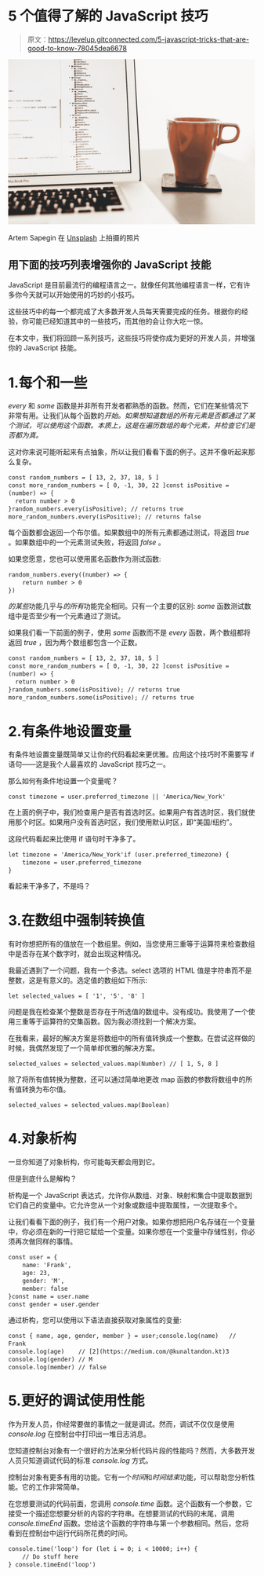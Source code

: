 # 5 个值得了解的 JavaScript 技巧

> 原文：<https://levelup.gitconnected.com/5-javascript-tricks-that-are-good-to-know-78045dea6678>

![](img/ed917affaae98f251b06294128164111.png)

Artem Sapegin 在 [Unsplash](https://unsplash.com?utm_source=medium&utm_medium=referral) 上拍摄的照片

## 用下面的技巧列表增强你的 JavaScript 技能

JavaScript 是目前最流行的编程语言之一。就像任何其他编程语言一样，它有许多你今天就可以开始使用的巧妙的小技巧。

这些技巧中的每一个都完成了大多数开发人员每天需要完成的任务。根据你的经验，你可能已经知道其中的一些技巧，而其他的会让你大吃一惊。

在本文中，我们将回顾一系列技巧，这些技巧将使你成为更好的开发人员，并增强你的 JavaScript 技能。

# 1.每个和一些

*every* 和 *some* 函数是并非所有开发者都熟悉的函数。然而，它们在某些情况下非常有用。让我们从每个函数的*开始。如果想知道数组的所有元素是否都通过了某个测试，可以使用这个函数。本质上，这是在遍历数组的每个元素，并检查它们是否都为真。*

这对你来说可能听起来有点抽象，所以让我们看看下面的例子。这并不像听起来那么复杂。

```
const random_numbers = [ 13, 2, 37, 18, 5 ]
const more_random_numbers = [ 0, -1, 30, 22 ]const isPositive = (number) => {
  return number > 0
}random_numbers.every(isPositive); // returns true
more_random_numbers.every(isPositive); // returns false
```

每个函数都会返回一个布尔值。如果数组中的所有元素都通过测试，将返回 *true* 。如果数组中的一个元素测试失败，将返回 *false* 。

如果您愿意，您也可以使用匿名函数作为测试函数:

```
random_numbers.every((number) => {
    return number > 0
})
```

*的某些*功能几乎与*的所有*功能完全相同。只有一个主要的区别: *some* 函数测试数组中是否至少有一个元素通过了测试。

如果我们看一下前面的例子，使用 *some* 函数而不是 *every* 函数，两个数组都将返回 *true* ，因为两个数组都包含一个正数。

```
const random_numbers = [ 13, 2, 37, 18, 5 ]
const more_random_numbers = [ 0, -1, 30, 22 ]const isPositive = (number) => {
  return number > 0
}random_numbers.some(isPositive); // returns true
more_random_numbers.some(isPositive); // returns true
```

# 2.有条件地设置变量

有条件地设置变量既简单又让你的代码看起来更优雅。应用这个技巧时不需要写 if 语句——这是我个人最喜欢的 JavaScript 技巧之一。

那么如何有条件地设置一个变量呢？

```
const timezone = user.preferred_timezone || 'America/New_York'
```

在上面的例子中，我们检查用户是否有首选时区。如果用户有首选时区，我们就使用那个时区。如果用户没有首选时区，我们使用默认时区，即“美国/纽约”。

这段代码看起来比使用 if 语句时干净多了。

```
let timezone = 'America/New_York'if (user.preferred_timezone) {
    timezone = user.preferred_timezone
}
```

看起来干净多了，不是吗？

# 3.在数组中强制转换值

有时你想把所有的值放在一个数组里。例如，当您使用三重等于运算符来检查数组中是否存在某个数字时，就会出现这种情况。

我最近遇到了一个问题，我有一个多选。select 选项的 HTML 值是字符串而不是整数，这是有意义的。选定值的数组如下所示:

```
let selected_values = [ '1', '5', '8' ]
```

问题是我在检查某个整数是否存在于所选值的数组中。没有成功。我使用了一个使用三重等于运算符的交集函数。因为我必须找到一个解决方案。

在我看来，最好的解决方案是将数组中的所有值转换成一个整数。在尝试这样做的时候，我偶然发现了一个简单却优雅的解决方案。

```
selected_values = selected_values.map(Number) // [ 1, 5, 8 ]
```

除了将所有值转换为整数，还可以通过简单地更改 map 函数的参数将数组中的所有值转换为布尔值。

```
selected_values = selected_values.map(Boolean)
```

# 4.对象析构

一旦你知道了对象析构，你可能每天都会用到它。

但是到底什么是解构？

析构是一个 JavaScript 表达式，允许你从数组、对象、映射和集合中提取数据到它们自己的变量中。它允许您从一个对象或数组中提取属性，一次提取多个。

让我们看看下面的例子，我们有一个用户对象。如果你想把用户名存储在一个变量中，你必须在新的一行把它赋给一个变量。如果你想在一个变量中存储性别，你必须再次做同样的事情。

```
const user = {
    name: 'Frank',
    age: 23,
    gender: 'M',
    member: false
}const name = user.name
const gender = user.gender
```

通过析构，您可以使用以下语法直接获取对象属性的变量:

```
const { name, age, gender, member } = user;console.log(name)   // Frank
console.log(age)    // [2](https://medium.com/@kunaltandon.kt)3
console.log(gender) // M
console.log(member) // false
```

# 5.更好的调试使用性能

作为开发人员，你经常要做的事情之一就是调试。然而，调试不仅仅是使用 *console.log* 在控制台中打印出一堆日志消息。

您知道控制台对象有一个很好的方法来分析代码片段的性能吗？然而，大多数开发人员只知道调试代码的标准 *console.log* 方式。

控制台对象有更多有用的功能。它有一个*时间*和*时间结束*功能，可以帮助您分析性能。它的工作非常简单。

在您想要测试的代码前面，您调用 *console.time* 函数。这个函数有一个参数，它接受一个描述您想要分析的内容的字符串。在想要测试的代码的末尾，调用 *console.timeEnd* 函数。您给这个函数的字符串与第一个参数相同。然后，您将看到在控制台中运行代码所花费的时间。

```
console.time('loop') for (let i = 0; i < 10000; i++) {   
    // Do stuff here 
} console.timeEnd('loop')
```